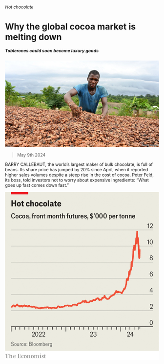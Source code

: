###### Hot chocolate

# Why the global cocoa market is melting down 

##### Toblerones could soon become luxury goods 

![image](images/20240511_FNP502.jpg) 

> May 9th 2024 

BARRY CALLEBAUT, the world’s largest maker of bulk chocolate, is full of beans. Its share price has jumped by 20% since April, when it reported higher sales volumes despite a steep rise in the cost of cocoa. Peter Feld, its boss, told investors not to worry about expensive ingredients: “What goes up fast comes down fast.” 

![image](images/20240511_FNC177.png) 


